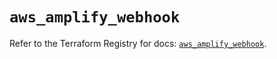 # `aws_amplify_webhook`

Refer to the Terraform Registry for docs: [`aws_amplify_webhook`](https://registry.terraform.io/providers/hashicorp/aws/5.83.1/docs/resources/amplify_webhook).
